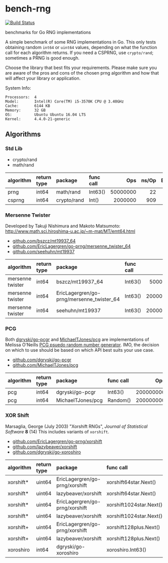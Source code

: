 # bench-rng  
[![Build Status](https://travis-ci.org/mohae/bench-rng.png)](https://travis-ci.org/mohae/bench-rng)

benchmarks for Go RNG implementations

A simple benchmark of some RNG implementations in Go.  This only tests obtaining random `int64` or `uint64` values, depending on what the function call for each algorithm returns.  If you need a CSPRNG, use `crypto/rand`; sometimes a PRNG is good enough.

Choose the library that best fits your requirements.  Please make sure you are aware of the pros and cons of the chosen prng algorithm and how that will affect your library or application.

System Info:

    Processors:  4
    Model:       Intel(R) Core(TM) i5-3570K CPU @ 3.40GHz
    Cache:       6144 KB
    Memory:      32 GB
    OS:          Ubuntu Ubuntu 16.04 LTS
    Kernel:      4.4.0-21-generic

## Algorithms

### Std Lib
* crypto/rand
* math/rand

algorithm|return type|package|func call|Ops|ns/Op|B/Op|Allocs/Op  
:--|:--|:--|:--|--:|--:|--:|--:  
prng|int64|math/rand|Int63()|50000000|22|0|0  
csprng|int64|crypto/rand|Int()|2000000|909|88|3  

### Mersenne Twister
Developed by Takuji Nishimura and Makoto Matsumoto: http://www.math.sci.hiroshima-u.ac.jp/~m-mat/MT/emt64.html

* [github.com/bszcz/mt19937_64](https://github.com/bszcz/mt19937_64)
* [github.com/EricLagergren/go-prng/mersenne_twister_64](https://github.com/EricLagergren/go-prng/mersenne_twister_64)
* [github.com/seehuhn/mt19937](https://github.com/seehuhn/mt19937)

algorithm|return type|package|func call|Ops|ns/Op|B/Op|Allocs/Op  
:--|:--|:--|:--|--:|--:|--:|--:  
mersenne twister|int64|bszcz/mt19937_64|Int63()|50000000|24|0|0  
mersenne twister|int64|EricLagergren/go-prng/mersenne_twister_64|Int63()|200000000|9|0|0  
mersenne twister|int64|seehuhn/mt19937|Int63()|200000000|7|0|0  

### PCG
Both [dgryski/go-pcgr](https://github.com/dgryski/go-pcgr) and [MichaelTJones/pcg](https://github.com/dgryski/pcg) are implementations of Melissa O'Neills [PCG psuedo random number generator](http://www.pcg-random.org).  IMO, the decision on which to use should be based on which API best suits your use case.

* [github.com/dgryski/go-pcgr](https://github.com/dgryski/go-pcgr)
* [github.com/MichaelTJones/pcg](https://github.com/MichaelTJones/pcg)

algorithm|return type|package|func call|Ops|ns/Op|B/Op|Allocs/Op  
:--|:--|:--|:--|--:|--:|--:|--:  
pcg|int64|dgryski/go-pcgr|Int63()|200000000|7|0|0  
pcg|int64|MichaelTJones/pcg|Random()|200000000|7|0|0  

### XOR Shift
Marsaglia, George (July 2003) "Xorshift RNGs", _Journal of Statistical Software_ __8__ (14)  This includes variants of `xorshift`.  

* [github.com/EricLagergren/go-prng/xorshift](https://github.com/EricLagergren/go-prng/xorshift)
* [github.com/lazybeaver/xorshift](https://github.com/lazybeaver/xorshift)
* [github.com/dgryski/go-xoroshiro](https://github.com/dgryski/go-xoroshiro)

algorithm|return type|package|func call|Ops|ns/Op|B/Op|Allocs/Op  
:--|:--|:--|:--|--:|--:|--:|--:  
xorshift*|uint64|EricLagergren/go-prng/xorshift|xorshift64star.Next()|200000000|6|0|0  
xorshift*|uint64|lazybeaver/xorshift|xorshift64star.Next()|200000000|6|0|0  
xorshift*|uint64|EricLagergren/go-prng/xorshift|xorshift1024star.Next()|300000000|4|0|0  
xorshift*|uint64|lazybeaver/xorshift|xorshift1024star.Next()|200000000|6|0|0  
xorshift+|uint64|EricLagergren/go-prng/xorshift|xorshift128plus.Next()|1000000000|2|0|0  
xorshift+|uint64|lazybeaver/xorshift|xorshift128plus.Next()|500000000|3|0|0
xoroshiro|int64|dgryski/go-xoroshiro|xoroshiro.Int63()|500000000|3|0|0  
